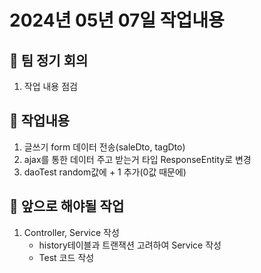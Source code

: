# 2024년 05년 07일 작업내용
## :cheese: 팀 정기 회의
1. 작업 내용 점검

## :turtle: 작업내용
1. 글쓰기 form 데이터 전송(saleDto, tagDto)
2. ajax를 통한 데이터 주고 받는거 타입 ResponseEntity로 변경
3. daoTest random값에 + 1 추가(0값 때문에)

## :rainbow: 앞으로 해야될 작업
1. Controller, Service 작성
    - history테이블과 트랜잭션 고려하여 Service 작성
    - Test 코드 작성